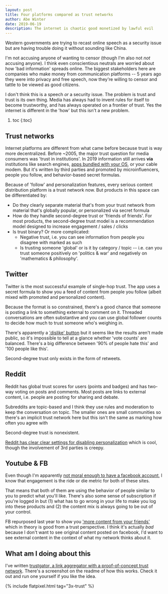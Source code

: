 ```yaml
---
layout: post
title: Four platforms compared as trust networks
author: Abe Winter
date: 2019-06-19
description: The internet is chaotic good monetized by lawful evil
---
```


Western governments are trying to recast online speech as a security issue but are having trouble doing it without sounding like China.

I'm not accusing anyone of wanting to censor (though I'm also not *not* accusing anyone). I think even conscientious neutrals are worried about how 'bad information' spreads online. The biggest stakeholders here are companies who make money from communication platforms -- 5 years ago they were into privacy and free speech, now they're willing to censor and tattle to be viewed as good citizens.

I don't think this is a speech *or* a security issue. The problem is trust and trust is its own thing. Media has always had to invent rules for itself to become trustworthy, and has always operated on a frontier of trust. Yes the internet is different in the 'how' but this isn't a new problem.

1. toc
{:toc}

## Trust networks

Internet platforms are different from what came before because trust is way more decentralized. Before ~2005, the major trust question for media consumers was 'trust in institutions'. In 2019 information still arrives **via** institutions like search engines, [apps bundled with your OS](https://www.apple.com/apple-news/), or your cable modem. But it's written by third parties and promoted by microinfluencers, people you follow, and behavior-based secret formulas.

Because of 'follow' and personalization features, every serious content distribution platform is a trust network now. But products in this space can be differentiated by:

* Do they clearly separate material that's from your trust network from material that's globally popular, or personalized via secret formula
* How do they handle second-degree trust or 'friends of friends'. For most products, the second-degree trust model is a recommendation model designed to increase engagement / sales / clicks
* Is trust binary? Or more complicated:
    - Negative trust, i.e. you can see information from people you disagree with marked as such
    - Is trusting someone 'global' or is it by category / topic -- i.e. can you trust someone positively on 'politics & war' and negatively on 'mathematics & philosophy'.

## Twitter

Twitter is the most successful example of single-hop trust. The app uses a secret formula to show you a feed of content from people you follow (albeit mixed with promoted and personalized content).

Because the format is so constrained, there's a good chance that someone is posting a link to something external to comment on it. Threaded conversations are often substantive and you can use global follower counts to decide how much to trust someone who's weighing in.

There's apparently a ['dislike' button](https://mashable.com/2017/04/13/twitter-has-a-dislike-tweet-option/) but it seems like the results aren't made public, so it's impossible to tell at a glance whether 'vote counts' are balanced. There's a big difference between '90% of people hate this' and '100 people like this'.

Second-degree trust only exists in the form of retweets.

## Reddit

Reddit has global trust scores for users (points and badges) and has two-way voting on posts and comments. Most posts are links to external content, i.e. people are posting for sharing and debate.

Subreddits are topic-based and I think they use rules and moderation to keep the conversation on topic. The smaller ones are small communities so there's an implicit trust network here but this isn't the same as marking how often you agree with 

Second-degree trust is nonexistent.

[Reddit has clear clear settings for disabling personalization](https://www.reddit.com/personalization) which is cool, though the involvement of 3rd parties is creepy.

## Youtube & FB

Even though I'm apparently [not moral enough to have a facebook account](https://youtu.be/m57gzA2JCcM?t=841), I know that engagement is the ride or die metric for both of these sites.

That means that both of them are using the behavior of people similar to you to predict what you'll like. There's also some sense of subscription if you're logged in but (1) what has to go wrong in your life to make you log into these products and (2) the content mix is always going to be out of your control.

FB repurposed last year to show you ['more content from your friends'](https://www.vox.com/2018/1/11/16881160/facebook-mark-zuckerberg-news-feed-algorithm-content-video-friends-family-media-publishers) which in theory is good from a trust perspective. I think it's actually *bad* because I don't want to see original content posted on facebook, I'd want to see external content in the context of what my network thinks about it.

## What am I doing about this 

I've written [trustgator, a link aggregator with a proof-of-concept trust network](https://github.com/abe-winter/trustgator). There's a screenshot on the readme of how this works. Check it out and run one yourself if you like the idea.

{% include flatpixel.html tag="3x-trust" %}
